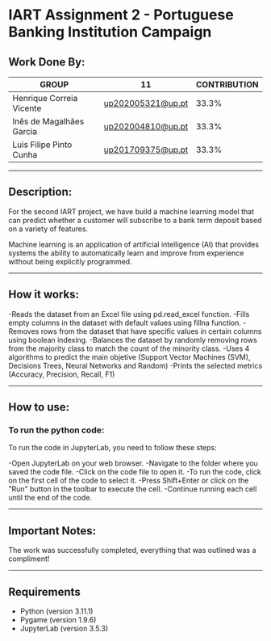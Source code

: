 # IART Assignment 2 - Portuguese Banking Institution Campaign

## Work Done By: 

| GROUP  | 11 | CONTRIBUTION | 
| ------------- | ------------- | ------------- |
| Henrique Correia Vicente  | up202005321@up.pt  | 33.3% |
| Inês de Magalhães Garcia | up202004810@up.pt  | 33.3% |
| Luis Filipe Pinto Cunha | up201709375@up.pt | 33.3% |

_________________________________________________________________________________________

## Description:

For the second IART project, we have build a machine learning model that can predict whether a customer will subscribe to a bank term deposit based on a variety of features.

Machine learning is an application of artificial intelligence (AI) that provides systems the ability to automatically learn and improve from experience without being explicitly programmed.

_________________________________________________________________________________________


## How it works:

-Reads the dataset from an Excel file using pd.read_excel function.
-Fills empty columns in the dataset with default values using fillna function.
-Removes rows from the dataset that have specific values in certain columns using boolean indexing.
-Balances the dataset by randomly removing rows from the majority class to match the count of the minority class.
-Uses 4 algorithms to predict the main objetive (Support Vector Machines (SVM), Decisions Trees, Neural Networks and Random)
-Prints the selected metrics (Accuracy, Precision, Recall, F1)
_________________________________________________________________________________________

## How to use:

### To run the python code:

To run the code in JupyterLab, you need to follow these steps:

-Open JupyterLab on your web browser.
-Navigate to the folder where you saved the code file.
-Click on the code file to open it.
-To run the code, click on the first cell of the code to select it.
-Press Shift+Enter or click on the "Run" button in the toolbar to execute the cell.
-Continue running each cell until the end of the code.
_________________________________________________________________________________________

## Important Notes:

The work was successfully completed, everything that was outlined was a compliment!
_________________________________________________________________________________________

## Requirements

- Python (version 3.11.1)
- Pygame (version 1.9.6)
- JupyterLab (version 3.5.3)
